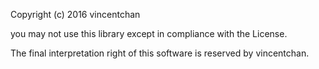 

Copyright (c) 2016 vincentchan

you may not use this library except in compliance with the License.

The final interpretation right of this software is reserved by vincentchan.
